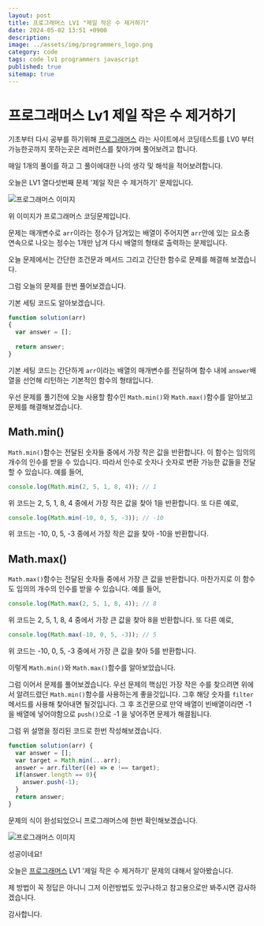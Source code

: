 ```yaml
---
layout: post
title: 프로그래머스 LV1 "제일 작은 수 제거하기"
date: 2024-05-02 13:51 +0900
description: 
image: ../assets/img/programmers_logo.png
category: code
tags: code lv1 programmers javascript
published: true
sitemap: true
---
```


# 프로그래머스 Lv1 제일 작은 수 제거하기

  기초부터 다시 공부를 하기위해 [프로그래머스](https://programmers.co.kr/) 라는 사이트에서
  코딩테스트를 LV0 부터 가능한곳까지 못하는곳은 레퍼런스를 찾아가며 풀어보려고 합니다.
  
  매일 1개의 풀이를 하고 그 풀이에대한 나의 생각 및 해석을 적어보려합니다.

  오늘은 LV1 열다섯번째 문제 '제일 작은 수 제거하기' 문제입니다.

  ![프로그래머스 이미지](../assets/img/제일작은수제거하기_01.png)

  위 이미지가 프로그래머스 코딩문제입니다.
  
  문제는 매개변수로 `arr`이라는 정수가 담겨있는 배열이 주어지면 `arr`안에 있는 요소중 연속으로 나오는 정수는 1개만 남겨 다시 배열의 형태로 출력하는 문제입니다.

  오늘 문제에서는 간단한 조건문과 메서드 그리고 간단한 함수로 문제를 해결해 보겠습니다.

  그럼 오늘의 문제를 한번 풀어보겠습니다.

  기본 세팅 코드도 알아보겠습니다.
  
```javascript
function solution(arr)
{
  var answer = [];
  
  return answer;
}
```

기본 세팅 코드는 간단하게 `arr`이라는 배열의 매개변수를 전달하며 함수 내에 `answer`배열을 선언해 리턴하는 기본적인 함수의 형태입니다.

우선 문제를 풀기전에 오늘 사용할 함수인 `Math.min()`와 `Math.max()`함수를 알아보고 문제를 해결해보겠습니다.

## Math.min()

`Math.min()`함수는 전달된 숫자들 중에서 가장 작은 값을 반환합니다. 이 함수는 임의의 개수의 인수를 받을 수 있습니다. 따라서 인수로 숫자나 숫자로 변환 가능한 값들을 전달할 수 있습니다.   예를 들어,

```javascript
console.log(Math.min(2, 5, 1, 8, 4)); // 1
```

위 코드는 2, 5, 1, 8, 4 중에서 가장 작은 값을 찾아 1을 반환합니다.   또 다른 예로,

```javascript
console.log(Math.min(-10, 0, 5, -3)); // -10
```

위 코드는 -10, 0, 5, -3 중에서 가장 작은 값을 찾아 -10을 반환합니다.


## Math.max()

`Math.max()`함수는 전달된 숫자들 중에서 가장 큰 값을 반환합니다. 마찬가지로 이 함수도 임의의 개수의 인수를 받을 수 있습니다.   예를 들어,

```javascript
console.log(Math.max(2, 5, 1, 8, 4)); // 8
```

위 코드는 2, 5, 1, 8, 4 중에서 가장 큰 값을 찾아 8을 반환합니다.   또 다른 예로,

```javascript
console.log(Math.max(-10, 0, 5, -3)); // 5
```

위 코드는 -10, 0, 5, -3 중에서 가장 큰 값을 찾아 5를 반환합니다.

이렇게 `Math.min()`와 `Math.max()`함수를 알아보았습니다.

그럼 이어서 문제를 풀어보겠습니다. 우선 문제의 핵심인 가장 작은 수를 찾으려면 위에서 알려드렸던 `Math.min()`함수를 사용하는게 좋을것입니다. 그후 해당 숫자를 `filter`메서드를 사용해 찾아내면 될것입니다. 그 후 조건문으로 만약 배열이 빈배열이라면 -1을 배열에 넣어야함으로 `push()`으로 -1 을 넣어주면 문제가 해결됩니다. 

그럼 위 설명을 정리된 코드로 한번 작성해보겠습니다.

```javascript
function solution(arr) {
  var answer = [];
  var target = Math.min(...arr);
  answer = arr.filter((e) => e !== target);
  if(answer.length == 0){
    answer.push(-1);
  }
  return answer;
}
```

문제의 식이 완성되었으니 프로그래머스에 한번 확인해보겠습니다.

![프로그래머스 이미지](../assets/img/제일작은수제거하기_02.png)

성공이네요!

오늘은 [프로그래머스](https://programmers.co.kr/) LV1 '제일 작은 수 제거하기' 문제의 대해서 알아봤습니다.

제 방법이 꼭 정답은 아니니 그저 이런방법도 있구나하고 참고용으로만 봐주시면 감사하겠습니다.

감사합니다.